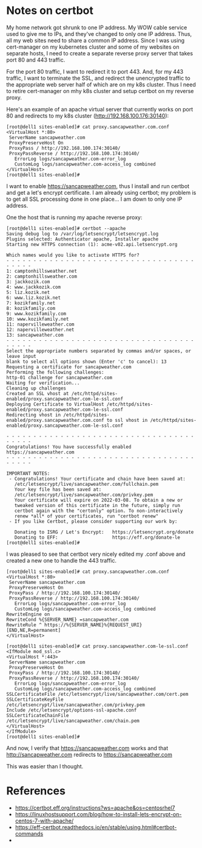 # Notes on certbot

My home network got shrunk to one IP address.  My WOW cable service used to give me to IPs, and they've changed to only one IP address.  Thus, all my web sites need to share a common IP address.  Since I was using cert-manager on my kubernetes cluster and some of my websites on separate hosts, I need to create a separate reverse proxy server that takes port 80 and 443 traffic.

For the port 80 traffic, I want to redirect it to port 443.  And, for my 443 traffic, I want to terminate the SSL, and redirect the unencrypted traffic to the appropriate web server half of which are on my k8s cluster.  Thus I need to retire cert-manager on mhy k8s cluster and setup certbot on my reverse proxy.  

Here's an example of an apache virtual server that currently works on port 80 and redirects to my k8s cluster (http://192.168.100.176:30140):

```
[root@dell1 sites-enabled]# cat proxy.sancapweather.com.conf
<VirtualHost *:80>
 ServerName sancapweather.com
 ProxyPreserveHost On
 ProxyPass / http://192.168.100.174:30140/
 ProxyPassReverse / http://192.168.100.174:30140/
   ErrorLog logs/sancapweather.com-error_log
   CustomLog logs/sancapweather.com-access_log combined
</VirtualHost>
[root@dell1 sites-enabled]#
```
I want to enable https://sancapweather.com, thus I install and run certbot and get a let's encrypt certificate.  I am already using certbot; my problem is to get all SSL processing done in one place... I am down to only one IP address.

One the host that is running my apache reverse proxy:
```
[root@dell1 sites-enabled]# certbot --apache
Saving debug log to /var/log/letsencrypt/letsencrypt.log
Plugins selected: Authenticator apache, Installer apache
Starting new HTTPS connection (1): acme-v02.api.letsencrypt.org

Which names would you like to activate HTTPS for?
- - - - - - - - - - - - - - - - - - - - - - - - - - - - - - - - - - - - - - - -
1: camptonhillsweather.net
2: camptonhillsweather.com
3: jackkozik.com
4: www.jackkozik.com
5: liz.kozik.net
6: www.liz.kozik.net
7: kozikfamily.net
8: kozikfamily.com
9: www.kozikfamily.com
10: www.kozikfamily.net
11: napervilleweather.com
12: napervilleweather.net
13: sancapweather.com
- - - - - - - - - - - - - - - - - - - - - - - - - - - - - - - - - - - - - - - -
Select the appropriate numbers separated by commas and/or spaces, or leave input
blank to select all options shown (Enter 'c' to cancel): 13
Requesting a certificate for sancapweather.com
Performing the following challenges:
http-01 challenge for sancapweather.com
Waiting for verification...
Cleaning up challenges
Created an SSL vhost at /etc/httpd/sites-enabled/proxy.sancapweather.com-le-ssl.conf
Deploying Certificate to VirtualHost /etc/httpd/sites-enabled/proxy.sancapweather.com-le-ssl.conf
Redirecting vhost in /etc/httpd/sites-enabled/proxy.sancapweather.com.conf to ssl vhost in /etc/httpd/sites-enabled/proxy.sancapweather.com-le-ssl.conf

- - - - - - - - - - - - - - - - - - - - - - - - - - - - - - - - - - - - - - - -
Congratulations! You have successfully enabled https://sancapweather.com
- - - - - - - - - - - - - - - - - - - - - - - - - - - - - - - - - - - - - - - -

IMPORTANT NOTES:
 - Congratulations! Your certificate and chain have been saved at:
   /etc/letsencrypt/live/sancapweather.com/fullchain.pem
   Your key file has been saved at:
   /etc/letsencrypt/live/sancapweather.com/privkey.pem
   Your certificate will expire on 2022-03-08. To obtain a new or
   tweaked version of this certificate in the future, simply run
   certbot again with the "certonly" option. To non-interactively
   renew *all* of your certificates, run "certbot renew"
 - If you like Certbot, please consider supporting our work by:

   Donating to ISRG / Let's Encrypt:   https://letsencrypt.org/donate
   Donating to EFF:                    https://eff.org/donate-le
[root@dell1 sites-enabled]#
```
I was pleased to see that certbot very nicely edited my .conf above and created a new one to handle the 443 traffic. 
```
[root@dell1 sites-enabled]# cat proxy.sancapweather.com.conf
<VirtualHost *:80>
 ServerName sancapweather.com
 ProxyPreserveHost On
 ProxyPass / http://192.168.100.174:30140/
 ProxyPassReverse / http://192.168.100.174:30140/
   ErrorLog logs/sancapweather.com-error_log
   CustomLog logs/sancapweather.com-access_log combined
RewriteEngine on
RewriteCond %{SERVER_NAME} =sancapweather.com
RewriteRule ^ https://%{SERVER_NAME}%{REQUEST_URI} [END,NE,R=permanent]
</VirtualHost>

[root@dell1 sites-enabled]# cat proxy.sancapweather.com-le-ssl.conf
<IfModule mod_ssl.c>
<VirtualHost *:443>
 ServerName sancapweather.com
 ProxyPreserveHost On
 ProxyPass / http://192.168.100.174:30140/
 ProxyPassReverse / http://192.168.100.174:30140/
   ErrorLog logs/sancapweather.com-error_log
   CustomLog logs/sancapweather.com-access_log combined
SSLCertificateFile /etc/letsencrypt/live/sancapweather.com/cert.pem
SSLCertificateKeyFile /etc/letsencrypt/live/sancapweather.com/privkey.pem
Include /etc/letsencrypt/options-ssl-apache.conf
SSLCertificateChainFile /etc/letsencrypt/live/sancapweather.com/chain.pem
</VirtualHost>
</IfModule>
[root@dell1 sites-enabled]#
```
And now, I verify that https://sancapweather.com works and that http://sancapweather.com redirects to https://sancapweather.com

This was easier than I thought.  

# References
- https://certbot.eff.org/instructions?ws=apache&os=centosrhel7
- https://linuxhostsupport.com/blog/how-to-install-lets-encrypt-on-centos-7-with-apache/
- https://eff-certbot.readthedocs.io/en/stable/using.html#certbot-commands
- 

